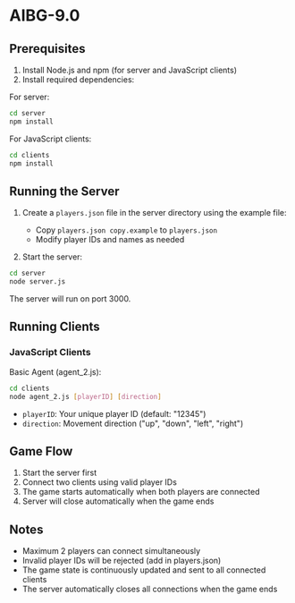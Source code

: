 # AIBG-9.0

## Prerequisites

1. Install Node.js and npm (for server and JavaScript clients)
2. Install required dependencies:

For server:

```bash
cd server
npm install
```

For JavaScript clients:

```bash
cd clients
npm install
```

## Running the Server

1. Create a `players.json` file in the server directory using the example file:

   - Copy `players.json copy.example` to `players.json`
   - Modify player IDs and names as needed

2. Start the server:

```bash
cd server
node server.js
```

The server will run on port 3000.

## Running Clients

### JavaScript Clients

Basic Agent (agent_2.js):

```bash
cd clients
node agent_2.js [playerID] [direction]
```

- `playerID`: Your unique player ID (default: "12345")
- `direction`: Movement direction ("up", "down", "left", "right")

## Game Flow

1. Start the server first
2. Connect two clients using valid player IDs
3. The game starts automatically when both players are connected
4. Server will close automatically when the game ends

## Notes

- Maximum 2 players can connect simultaneously
- Invalid player IDs will be rejected (add in players.json)
- The game state is continuously updated and sent to all connected clients
- The server automatically closes all connections when the game ends
